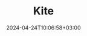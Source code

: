 ---
date: "2024-04-24T10:06:58+03:00"
description: |
  <https://github.com/erkal/kite> - graph visualisation tool
id: 16yoo7p8q38rb07y29fgai2
publish: true
tags:
- source/app
title: Kite
updated: 1714121309333
---
